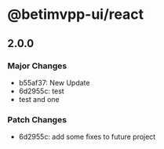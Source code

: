 # @betimvpp-ui/react

## 2.0.0

### Major Changes

- b55af37: New Update
- 6d2955c: test
- test and one

### Patch Changes

- 6d2955c: add some fixes to future project
